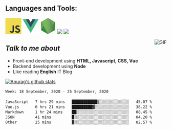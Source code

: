 ## **Languages and Tools:**      
<code><img height="50" style="max-width: 80px;" src="https://raw.githubusercontent.com/github/explore/80688e429a7d4ef2fca1e82350fe8e3517d3494d/topics/javascript/javascript.png"></code>
<code><img height="50" style="max-width: 80px;" src="https://raw.githubusercontent.com/github/explore/80688e429a7d4ef2fca1e82350fe8e3517d3494d/topics/vue/vue.png"></code>
<code><img height="50" style="max-width: 80px;" src="https://raw.githubusercontent.com/github/explore/80688e429a7d4ef2fca1e82350fe8e3517d3494d/topics/nodejs/nodejs.png"></code>
<code><img height="50" style="max-width: 80px;" src="https://img.shields.io/badge/-HTML5-E34F26?style=flat&logo=html5&logoColor=white"></code>
<code><img height="50" style="max-width: 80px;" src="https://img.shields.io/badge/-CSS3-1572B6?style=flat&logo=css3"></code>    

<img align="right" alt="GIF" style="max-width: 300px;" src="https://media.giphy.com/media/iIqmM5tTjmpOB9mpbn/giphy.gif" />    

## *Talk to me about*
- Front-end development using **HTML, Javascript, CSS, Vue**
- Backend development using **Node**
- Like reading **English** IT Blog    

[![Anurag's github stats](https://github-readme-stats.vercel.app/api?username=qdi5)](https://github.com/anuraghazra/github-readme-stats)    

<!--START_SECTION:waka-->
```text
Week: 18 September, 2020 - 25 September, 2020

JavaScript   7 hrs 29 mins   ███████████▒░░░░░░░░░░░░░   45.07 % 
Vue.js       6 hrs 21 mins   █████████▓░░░░░░░░░░░░░░░   38.22 % 
Markdown     1 hr 24 mins    ██░░░░░░░░░░░░░░░░░░░░░░░   08.45 % 
JSON         41 mins         █░░░░░░░░░░░░░░░░░░░░░░░░   04.20 % 
Other        25 mins         ▓░░░░░░░░░░░░░░░░░░░░░░░░   02.57 % 
```
<!--END_SECTION:waka-->
